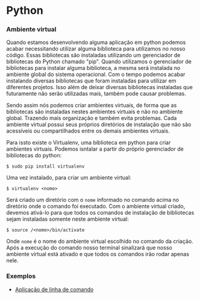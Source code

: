 # Python

### Ambiente virtual

Quando estamos desenvolvendo alguma aplicação em python podemos acabar necessitando utilizar alguma biblioteca para utilizamos no nosso código. Essas bibliotecas são instaladas utilizando um gerenciador de bibliotecas do Python chamado "pip". Quando utilizamos o gerenciador de bibliotecas para instalar alguma biblioteca, a mesma será instalada no ambiente global do sistema operacional. Com o tempo podemos acabar instalando diversas bibliotecas que foram instaladas para utilizar em diferentes projetos. Isso além de deixar diversas bibliotecas instaladas que futuramente não serão utilizadas mais, também pode causar problemas. 

Sendo assim nós podemos criar ambientes virtuais, de forma que as bibliotecas são instaladas nestes ambientes virtuais e não no ambiente global. Trazendo mais organização e também evita problemas. Cada ambiente virtual possui seus próprios diretórios de instalação que não são acessíveis ou compartilhados entre os demais ambientes virtuais.

Para issto existe o Virtualenv, uma biblioteca em python para criar ambientes virtuais. Podemos isntalar a partir do próprio gerenciador de bibliotecas do python:

```
$ sudo pip install virtualenv
```

Uma vez instalado, para criar um ambiente virtual:

```
$ virtualenv <nome>
```

Será criado um diretório com  o `nome` informado no comando acima no diretório onde o comando foi executado. Com o ambiente virtual criado, devemos ativá-lo para que todos os comandos de instalação de bibliotecas sejam instaladas somente neste ambiente virtual:

```
$ source /<nome>/bin/activate
```

Onde `nome` é o nome do ambiente virtual escolhido no comando da criação. Após a execução do comando nosso terminal sinalizará que nosso ambiente virtual está ativado e que todos os comandos irão rodar apenas nele.

 ### Exemplos
   - [Aplicação de linha de comando](/pontopy)

